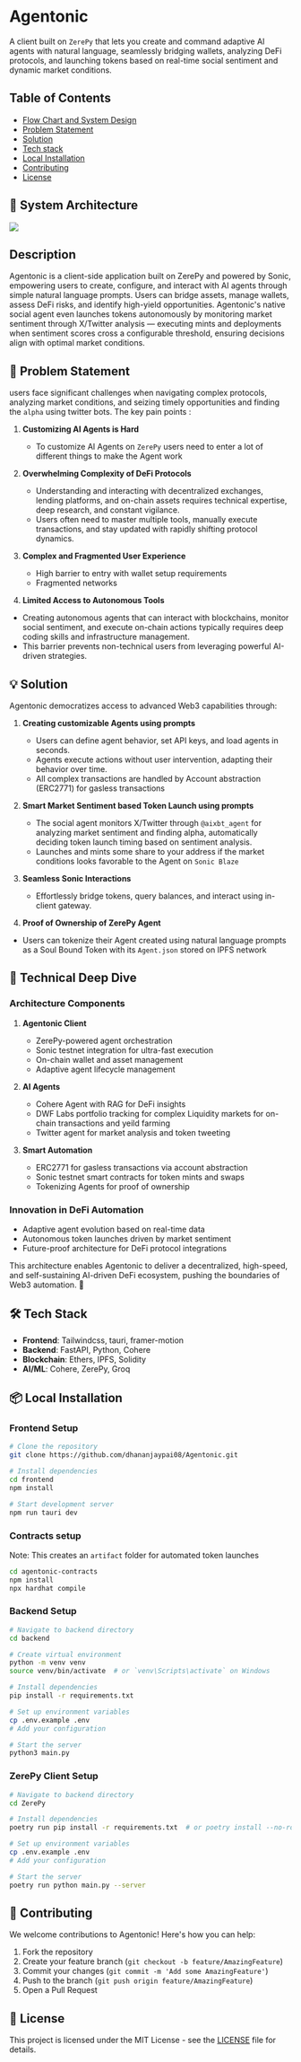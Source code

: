 # Agentonic

A client built on `ZerePy` that lets you create and command adaptive AI agents with natural language, seamlessly bridging wallets, analyzing DeFi protocols, and launching tokens based on real-time social sentiment and dynamic market conditions.

## Table of Contents

- [Flow Chart and System Design](#system-architecture)
- [Problem Statement](#-problem-statement)
- [Solution](#-solution)
- [Tech stack](#-tech-stack)
- [Local Installation](#-local-installation)
- [Contributing](#-contributing)
- [License](#-license)

## 📐 System Architecture

<img src="./images/Flowchart.png"/>


## Description 
Agentonic is a client-side application built on ZerePy and powered by Sonic, empowering users to create, configure, and interact with AI agents through simple natural language prompts. Users can bridge assets, manage wallets, assess DeFi risks, and identify high-yield opportunities. Agentonic's native social agent even launches tokens autonomously by monitoring market sentiment through X/Twitter analysis — executing mints and deployments when sentiment scores cross a configurable threshold, ensuring decisions align with optimal market conditions.

## 🎯 Problem Statement

users face significant challenges when navigating complex protocols, analyzing market conditions, and seizing timely opportunities and finding the `alpha` using twitter bots.
The key pain points : 

1. **Customizing AI Agents is Hard**
   - To customize AI Agents on `ZerePy` users need to enter a lot of different things to make the Agent work

2. **Overwhelming Complexity of DeFi Protocols**
    - Understanding and interacting with decentralized exchanges, lending platforms, and on-chain assets requires technical expertise, deep research, and constant vigilance. 
    - Users often need to master multiple tools, manually execute transactions, and stay updated with rapidly shifting protocol dynamics.

3. **Complex and Fragmented User Experience**
   - High barrier to entry with wallet setup requirements
   - Fragmented networks 

4. **Limited Access to Autonomous Tools**
  - Creating autonomous agents that can interact with blockchains, monitor social sentiment, and execute on-chain actions typically requires deep coding skills and infrastructure management. 
  - This barrier prevents non-technical users from leveraging powerful AI-driven strategies.

## 💡 Solution

Agentonic democratizes access to advanced Web3 capabilities through:

1. **Creating customizable Agents using prompts**
   - Users can define agent behavior, set API keys, and load agents in seconds.
   - Agents execute actions without user intervention, adapting their behavior over time.
   - All complex transactions are handled by Account abstraction (ERC2771) for gasless transactions

2. **Smart Market Sentiment based Token Launch using prompts**
    - The social agent monitors X/Twitter through `@aixbt_agent` for analyzing market sentiment and finding alpha, automatically deciding token launch timing based on sentiment analysis.
    - Launches and mints some share to your address if the market conditions looks favorable to the Agent on `Sonic Blaze`

3. **Seamless Sonic Interactions**
    - Effortlessly bridge tokens, query balances, and interact using in-client gateway.

4. **Proof of Ownership of ZerePy Agent**
  - Users can tokenize their Agent created using natural language prompts as a Soul Bound Token with its `Agent.json` stored on IPFS network

## 🔧 Technical Deep Dive

### Architecture Components

1. **Agentonic Client**
   - ZerePy-powered agent orchestration
   - Sonic testnet integration for ultra-fast execution
   - On-chain wallet and asset management
   - Adaptive agent lifecycle management

2. **AI Agents**
   - Cohere Agent with RAG for DeFi insights
   - DWF Labs portfolio tracking for complex Liquidity markets for on-chain transactions and yeild farming
   - Twitter agent for market analysis and token tweeting

3. **Smart Automation**
   - ERC2771 for gasless transactions via account abstraction
   - Sonic testnet smart contracts for token mints and swaps
   - Tokenizing Agents for proof of ownership

### Innovation in DeFi Automation
- Adaptive agent evolution based on real-time data
- Autonomous token launches driven by market sentiment
- Future-proof architecture for DeFi protocol integrations


This architecture enables Agentonic to deliver a decentralized, high-speed, and self-sustaining AI-driven DeFi ecosystem, pushing the boundaries of Web3 automation.
 🚀

## 🛠 Tech Stack

- **Frontend**: Tailwindcss, tauri, framer-motion
- **Backend**: FastAPI, Python, Cohere
- **Blockchain**: Ethers, IPFS, Solidity
- **AI/ML**: Cohere, ZerePy, Groq

## 📦 Local Installation

### Frontend Setup
```bash
# Clone the repository
git clone https://github.com/dhananjaypai08/Agentonic.git

# Install dependencies
cd frontend
npm install

# Start development server
npm run tauri dev
```

### Contracts setup
Note: This creates an `artifact` folder for automated token launches
```bash
cd agentonic-contracts
npm install
npx hardhat compile
```


### Backend Setup
```bash
# Navigate to backend directory
cd backend

# Create virtual environment
python -m venv venv
source venv/bin/activate  # or `venv\Scripts\activate` on Windows

# Install dependencies
pip install -r requirements.txt

# Set up environment variables
cp .env.example .env
# Add your configuration

# Start the server
python3 main.py
```

### ZerePy Client Setup
```bash
# Navigate to backend directory
cd ZerePy

# Install dependencies
poetry run pip install -r requirements.txt  # or poetry install --no-root && poetry install --extras server

# Set up environment variables
cp .env.example .env
# Add your configuration

# Start the server
poetry run python main.py --server
```


## 🤝 Contributing

We welcome contributions to Agentonic! Here's how you can help:

1. Fork the repository
2. Create your feature branch (`git checkout -b feature/AmazingFeature`)
3. Commit your changes (`git commit -m 'Add some AmazingFeature'`)
4. Push to the branch (`git push origin feature/AmazingFeature`)
5. Open a Pull Request

## 📄 License

This project is licensed under the MIT License - see the [LICENSE](LICENSE) file for details.
